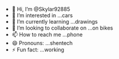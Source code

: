 - 👋 Hi, I’m @Skylar92885
- 👀 I’m interested in ...cars
- 🌱 I’m currently learning ...drawings 
- 💞️ I’m looking to collaborate on ...on bikes
- 📫 How to reach me ...phone 
- 😄 Pronouns: ...shentech 
- ⚡ Fun fact: ...working 

<!---
Skylar92885/Skylar92885 is a ✨ special ✨ repository because its `README.md` (this file) appears on your GitHub profile.
You can click the Preview link to take a look at your changes.
--->

